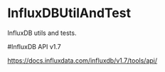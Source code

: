 # InfluxDBUtilAndTest

InfluxDB utils and tests.

#InfluxDB API v1.7

https://docs.influxdata.com/influxdb/v1.7/tools/api/

